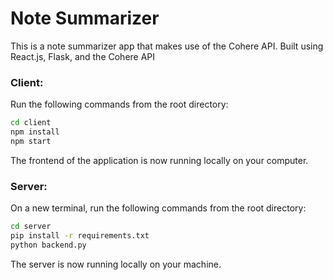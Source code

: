 # Note Summarizer
This is a note summarizer app that makes use of the Cohere API. Built using React.js, Flask, and the Cohere API

### Client:
Run the following commands from the root directory:

```bash
cd client
npm install
npm start
```

The frontend of the application is now running locally on your computer.

### Server:
On a new terminal, run the following commands from the root directory:
```bash
cd server
pip install -r requirements.txt
python backend.py
```

The server is now running locally on your machine.
